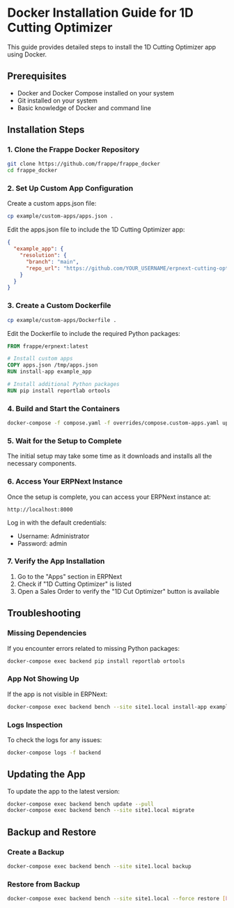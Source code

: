 # Docker Installation Guide for 1D Cutting Optimizer

This guide provides detailed steps to install the 1D Cutting Optimizer app using Docker.

## Prerequisites

- Docker and Docker Compose installed on your system
- Git installed on your system
- Basic knowledge of Docker and command line

## Installation Steps

### 1. Clone the Frappe Docker Repository

```bash
git clone https://github.com/frappe/frappe_docker
cd frappe_docker
```

### 2. Set Up Custom App Configuration

Create a custom apps.json file:

```bash
cp example/custom-apps/apps.json .
```

Edit the apps.json file to include the 1D Cutting Optimizer app:

```json
{
  "example_app": {
    "resolution": {
      "branch": "main",
      "repo_url": "https://github.com/YOUR_USERNAME/erpnext-cutting-optimizer"
    }
  }
}
```

### 3. Create a Custom Dockerfile

```bash
cp example/custom-apps/Dockerfile .
```

Edit the Dockerfile to include the required Python packages:

```dockerfile
FROM frappe/erpnext:latest

# Install custom apps
COPY apps.json /tmp/apps.json
RUN install-app example_app

# Install additional Python packages
RUN pip install reportlab ortools
```

### 4. Build and Start the Containers

```bash
docker-compose -f compose.yaml -f overrides/compose.custom-apps.yaml up -d
```

### 5. Wait for the Setup to Complete

The initial setup may take some time as it downloads and installs all the necessary components.

### 6. Access Your ERPNext Instance

Once the setup is complete, you can access your ERPNext instance at:

```
http://localhost:8000
```

Log in with the default credentials:

- Username: Administrator
- Password: admin

### 7. Verify the App Installation

1. Go to the "Apps" section in ERPNext
2. Check if "1D Cutting Optimizer" is listed
3. Open a Sales Order to verify the "1D Cut Optimizer" button is available

## Troubleshooting

### Missing Dependencies

If you encounter errors related to missing Python packages:

```bash
docker-compose exec backend pip install reportlab ortools
```

### App Not Showing Up

If the app is not visible in ERPNext:

```bash
docker-compose exec backend bench --site site1.local install-app example_app
```

### Logs Inspection

To check the logs for any issues:

```bash
docker-compose logs -f backend
```

## Updating the App

To update the app to the latest version:

```bash
docker-compose exec backend bench update --pull
docker-compose exec backend bench --site site1.local migrate
```

## Backup and Restore

### Create a Backup

```bash
docker-compose exec backend bench --site site1.local backup
```

### Restore from Backup

```bash
docker-compose exec backend bench --site site1.local --force restore [backup-file]
``` 